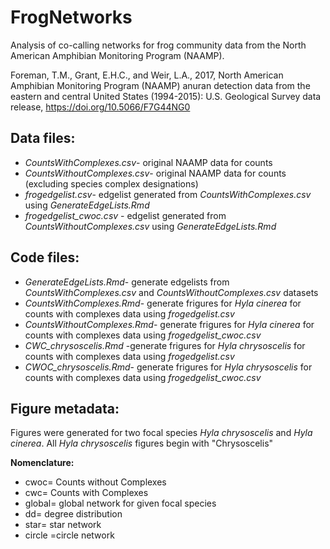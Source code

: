 # FrogNetworks
Analysis of co-calling networks for frog community data from the North American Amphibian Monitoring Program (NAAMP).

Foreman, T.M., Grant, E.H.C., and Weir, L.A., 2017, North American Amphibian Monitoring Program (NAAMP) anuran detection data from the eastern and central United States (1994-2015): U.S. Geological Survey data release, https://doi.org/10.5066/F7G44NG0
 

## Data files: 
* *CountsWithComplexes.csv*- original NAAMP data for counts
* *CountsWithoutComplexes.csv*- original NAAMP data for counts (excluding species complex designations)
* *frogedgelist.csv*- edgelist generated from *CountsWithComplexes.csv* using *GenerateEdgeLists.Rmd*
* *frogedgelist_cwoc.csv* - edgelist generated from *CountsWithoutComplexes.csv* using *GenerateEdgeLists.Rmd*


## Code files:
* *GenerateEdgeLists.Rmd*- generate edgelists from *CountsWithComplexes.csv* and *CountsWithoutComplexes.csv* datasets
* *CountsWithComplexes.Rmd*- generate frigures for *Hyla cinerea* for counts with complexes data using *frogedgelist.csv*
* *CountsWithoutComplexes.Rmd*- generate frigures for *Hyla cinerea* for counts with complexes data using *frogedgelist_cwoc.csv*
* *CWC_chrysoscelis.Rmd* -generate frigures for *Hyla chrysoscelis* for counts with complexes data using *frogedgelist.csv*
* *CWOC_chrysoscelis.Rmd*- generate frigures for *Hyla chrysoscelis* for counts with complexes data using *frogedgelist_cwoc.csv*

## Figure metadata:
Figures were generated for two focal species *Hyla chrysoscelis* and *Hyla cinerea*. All *Hyla chrysoscelis* figures begin with "Chrysoscelis"

**Nomenclature:**
* cwoc= Counts without Complexes
* cwc= Counts with Complexes
* global= global network for given focal species
* dd= degree distribution
* star= star network
* circle =circle network
